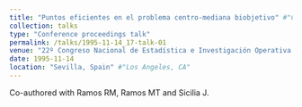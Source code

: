 ```yaml
---
title: "Puntos eficientes en el problema centro-mediana biobjetivo" #"Conference Proceeding talk 3 on Relevant Topic in Your Field"
collection: talks
type: "Conference proceedings talk"
permalink: /talks/1995-11-14_17-talk-01
venue: "22º Congreso Nacional de Estadística e Investigación Operativa (SEIO)" #"Testing Institute of America 2014 Annual Conference"
date: 1995-11-14
location: "Sevilla, Spain" #"Los Angeles, CA"
---
```

Co-authored with Ramos RM, Ramos MT and Sicilia J.
